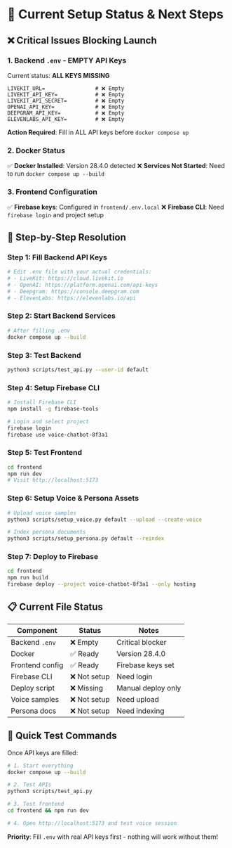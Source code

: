 # 🚨 Current Setup Status & Next Steps

## ❌ Critical Issues Blocking Launch

### 1. Backend `.env` - EMPTY API Keys
Current status: **ALL KEYS MISSING**
```env
LIVEKIT_URL=                # ❌ Empty
LIVEKIT_API_KEY=            # ❌ Empty
LIVEKIT_API_SECRET=         # ❌ Empty
OPENAI_API_KEY=             # ❌ Empty
DEEPGRAM_API_KEY=           # ❌ Empty
ELEVENLABS_API_KEY=         # ❌ Empty
```

**Action Required**: Fill in ALL API keys before `docker compose up`

### 2. Docker Status
✅ **Docker Installed**: Version 28.4.0 detected
❌ **Services Not Started**: Need to run `docker compose up --build`

### 3. Frontend Configuration
✅ **Firebase keys**: Configured in `frontend/.env.local`
❌ **Firebase CLI**: Need `firebase login` and project setup

## 🔧 Step-by-Step Resolution

### Step 1: Fill Backend API Keys
```bash
# Edit .env file with your actual credentials:
# - LiveKit: https://cloud.livekit.io
# - OpenAI: https://platform.openai.com/api-keys
# - Deepgram: https://console.deepgram.com
# - ElevenLabs: https://elevenlabs.io/api
```

### Step 2: Start Backend Services
```bash
# After filling .env
docker compose up --build
```

### Step 3: Test Backend
```bash
python3 scripts/test_api.py --user-id default
```

### Step 4: Setup Firebase CLI
```bash
# Install Firebase CLI
npm install -g firebase-tools

# Login and select project
firebase login
firebase use voice-chatbot-8f3a1
```

### Step 5: Test Frontend
```bash
cd frontend
npm run dev
# Visit http://localhost:5173
```

### Step 6: Setup Voice & Persona Assets
```bash
# Upload voice samples
python3 scripts/setup_voice.py default --upload --create-voice

# Index persona documents
python3 scripts/setup_persona.py default --reindex
```

### Step 7: Deploy to Firebase
```bash
cd frontend
npm run build
firebase deploy --project voice-chatbot-8f3a1 --only hosting
```

## 📋 Current File Status

| Component | Status | Notes |
|-----------|---------|-------|
| Backend `.env` | ❌ Empty | Critical blocker |
| Docker | ✅ Ready | Version 28.4.0 |
| Frontend config | ✅ Ready | Firebase keys set |
| Firebase CLI | ❌ Not setup | Need login |
| Deploy script | ❌ Missing | Manual deploy only |
| Voice samples | ❌ Not setup | Need upload |
| Persona docs | ❌ Not setup | Need indexing |

## 🚀 Quick Test Commands

Once API keys are filled:
```bash
# 1. Start everything
docker compose up --build

# 2. Test APIs
python3 scripts/test_api.py

# 3. Test frontend
cd frontend && npm run dev

# 4. Open http://localhost:5173 and test voice session
```

**Priority**: Fill `.env` with real API keys first - nothing will work without them!